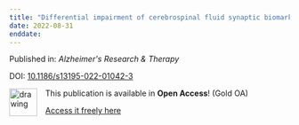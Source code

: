 ```yaml
---
title: "Differential impairment of cerebrospinal fluid synaptic biomarkers in the genetic forms of frontotemporal dementia"
date: 2022-08-31
enddate:
---
```


Published in: *Alzheimer's Research &amp; Therapy*

DOI: [10.1186/s13195-022-01042-3](https://doi.org/10.1186/s13195-022-01042-3)

<img src="https://upload.wikimedia.org/wikipedia/commons/thumb/7/77/Open_Access_logo_PLoS_transparent.svg/800px-Open_Access_logo_PLoS_transparent.svg.png" alt="drawing" width="50" align="left"/> &nbsp;&nbsp;&nbsp;This publication is available in **Open Access**! (Gold OA)

&nbsp;&nbsp;&nbsp;<a href="https://alzres.biomedcentral.com/track/pdf/10.1186/s13195-022-01042-3">Access it freely here</a>

